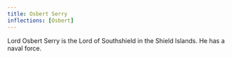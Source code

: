 ```yaml
---
title: Osbert Serry
inflections: [Osbert]
---
```


Lord Osbert Serry is the Lord of Southshield in the Shield Islands. He has a naval force.


